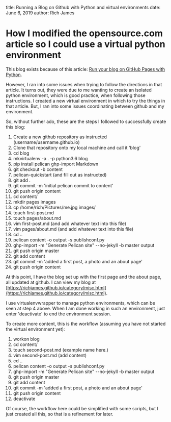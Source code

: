 title: Running a Blog on Github with Python and virtual environments
date: June 6, 2019
author: Rich James

# How I modified the opensource.com article so I could use a virtual python environment

This blog exists because of this article:  [Run your blog on GitHub Pages with Python](https://opensource.com/article/19/5/run-your-blog-github-pages-python?utm_medium=Email&utm_campaign=weekly&sc_cid=701f20000012r6qAAA).

However, I ran into some issues when trying to follow the directions in that article.  It turns out, they were due to me wanting to create an isolated python environment, which is good practice, when following those instructions.  I created a new virtual environment in which to try the things in that article.  But, I ran into some issues coordinating between github and my environment.

So, without further ado, these are the steps I followed to successfully create this blog:

1. Create a new github repository as instructed (username/username.github.io)
2. Clone that repository onto my local machine and call it 'blog'
3. cd blog
4. mkvirtualenv -a . -p python3.6 blog
5. pip install pelican ghp-import Markdown
6. git checkout -b content
7. pelican-quickstart (and fill out as instructed)
8. git add .
9. git commit -m 'initial pelican commit to content'
10. git push origin content
11. cd content/
12. mkdir pages images
13. cp /home/rich/Pictures/me.jpg images/
14. touch first-post.md
15. touch pages/about.md
16. vim first-post.md (and add whatever text into this file)
17. vim pages/about.md (and add whatever text into this file)
18. cd ..
19. pelican content -o output -s publishconf.py
20. ghp-import -m "Generate Pelican site" --no-jekyll -b master output
21. git push origin master
22. git add content
23. git commit -m 'added a first post, a photo and an about page'
24. git push origin content

At this point, I have the blog set up with the first page and the about page, all updated at github. I can view my blog at [https://richjames.github.io/category/misc.html](https://richjames.github.io/category/misc.html).

I use virtualenvwrapper to manage python environments, which can be seen at step 4 above.  When I am done working in such an environment, just enter 'deactivate' to end the environment session.

To create more content, this is the workflow (assuming you have not started the virtual environment yet):
1. workon blog
2. cd content/
3. touch second-post.md  (example name here.)
3. vim second-post.md (add content)
5. cd ..
6. pelican content -o output -s publishconf.py
7. ghp-import -m "Generate Pelican site" --no-jekyll -b master output
8. git push origin master
9. git add content
10. git commit -m 'added a first post, a photo and an about page'
11. git push origin content
12. deactivate

Of course, the workflow here could be simplified with some scripts, but I just created all this, so that is a refinement for later.

